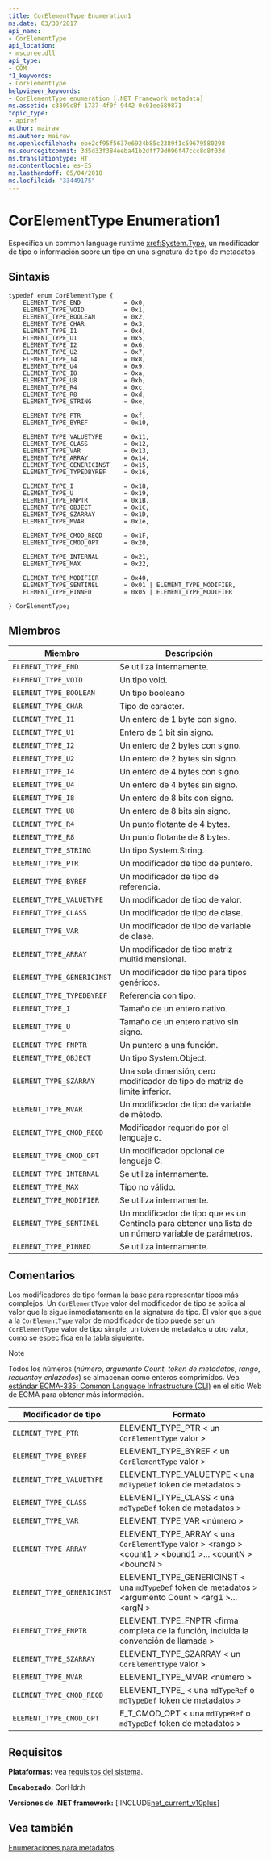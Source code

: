 ```yaml
---
title: CorElementType Enumeration1
ms.date: 03/30/2017
api_name:
- CorElementType
api_location:
- mscoree.dll
api_type:
- COM
f1_keywords:
- CorElementType
helpviewer_keywords:
- CorElementType enumeration [.NET Framework metadata]
ms.assetid: c3809c8f-1737-4f0f-9442-0c01ee689871
topic_type:
- apiref
author: mairaw
ms.author: mairaw
ms.openlocfilehash: ebe2cf95f5637e6924b85c2389f1c59679580298
ms.sourcegitcommit: 3d5d33f384eeba41b2dff79d096f47ccc8d8f03d
ms.translationtype: HT
ms.contentlocale: es-ES
ms.lasthandoff: 05/04/2018
ms.locfileid: "33449175"
---
```

# <a name="corelementtype-enumeration1"></a>CorElementType Enumeration1
Especifica un common language runtime <xref:System.Type>, un modificador de tipo o información sobre un tipo en una signatura de tipo de metadatos.  
  
## <a name="syntax"></a>Sintaxis  
  
```  
typedef enum CorElementType {  
    ELEMENT_TYPE_END            = 0x0,  
    ELEMENT_TYPE_VOID           = 0x1,  
    ELEMENT_TYPE_BOOLEAN        = 0x2,  
    ELEMENT_TYPE_CHAR           = 0x3,  
    ELEMENT_TYPE_I1             = 0x4,  
    ELEMENT_TYPE_U1             = 0x5,  
    ELEMENT_TYPE_I2             = 0x6,  
    ELEMENT_TYPE_U2             = 0x7,  
    ELEMENT_TYPE_I4             = 0x8,  
    ELEMENT_TYPE_U4             = 0x9,  
    ELEMENT_TYPE_I8             = 0xa,  
    ELEMENT_TYPE_U8             = 0xb,  
    ELEMENT_TYPE_R4             = 0xc,  
    ELEMENT_TYPE_R8             = 0xd,  
    ELEMENT_TYPE_STRING         = 0xe,  
  
    ELEMENT_TYPE_PTR            = 0xf,  
    ELEMENT_TYPE_BYREF          = 0x10,  
  
    ELEMENT_TYPE_VALUETYPE      = 0x11,  
    ELEMENT_TYPE_CLASS          = 0x12,  
    ELEMENT_TYPE_VAR            = 0x13,  
    ELEMENT_TYPE_ARRAY          = 0x14,  
    ELEMENT_TYPE_GENERICINST    = 0x15,  
    ELEMENT_TYPE_TYPEDBYREF     = 0x16,  
  
    ELEMENT_TYPE_I              = 0x18,  
    ELEMENT_TYPE_U              = 0x19,  
    ELEMENT_TYPE_FNPTR          = 0x1B,  
    ELEMENT_TYPE_OBJECT         = 0x1C,  
    ELEMENT_TYPE_SZARRAY        = 0x1D,  
    ELEMENT_TYPE_MVAR           = 0x1e,  
  
    ELEMENT_TYPE_CMOD_REQD      = 0x1F,  
    ELEMENT_TYPE_CMOD_OPT       = 0x20,  
  
    ELEMENT_TYPE_INTERNAL       = 0x21,  
    ELEMENT_TYPE_MAX            = 0x22,  
  
    ELEMENT_TYPE_MODIFIER       = 0x40,  
    ELEMENT_TYPE_SENTINEL       = 0x01 | ELEMENT_TYPE_MODIFIER,  
    ELEMENT_TYPE_PINNED         = 0x05 | ELEMENT_TYPE_MODIFIER  
  
} CorElementType;  
```  
  
## <a name="members"></a>Miembros  
  
|Miembro|Descripción|  
|------------|-----------------|  
|`ELEMENT_TYPE_END`|Se utiliza internamente.|  
|`ELEMENT_TYPE_VOID`|Un tipo void.|  
|`ELEMENT_TYPE_BOOLEAN`|Un tipo booleano|  
|`ELEMENT_TYPE_CHAR`|Tipo de carácter.|  
|`ELEMENT_TYPE_I1`|Un entero de 1 byte con signo.|  
|`ELEMENT_TYPE_U1`|Entero de 1 bit sin signo.|  
|`ELEMENT_TYPE_I2`|Un entero de 2 bytes con signo.|  
|`ELEMENT_TYPE_U2`|Un entero de 2 bytes sin signo.|  
|`ELEMENT_TYPE_I4`|Un entero de 4 bytes con signo.|  
|`ELEMENT_TYPE_U4`|Un entero de 4 bytes sin signo.|  
|`ELEMENT_TYPE_I8`|Un entero de 8 bits con signo.|  
|`ELEMENT_TYPE_U8`|Un entero de 8 bits sin signo.|  
|`ELEMENT_TYPE_R4`|Un punto flotante de 4 bytes.|  
|`ELEMENT_TYPE_R8`|Un punto flotante de 8 bytes.|  
|`ELEMENT_TYPE_STRING`|Un tipo System.String.|  
|`ELEMENT_TYPE_PTR`|Un modificador de tipo de puntero.|  
|`ELEMENT_TYPE_BYREF`|Un modificador de tipo de referencia.|  
|`ELEMENT_TYPE_VALUETYPE`|Un modificador de tipo de valor.|  
|`ELEMENT_TYPE_CLASS`|Un modificador de tipo de clase.|  
|`ELEMENT_TYPE_VAR`|Un modificador de tipo de variable de clase.|  
|`ELEMENT_TYPE_ARRAY`|Un modificador de tipo matriz multidimensional.|  
|`ELEMENT_TYPE_GENERICINST`|Un modificador de tipo para tipos genéricos.|  
|`ELEMENT_TYPE_TYPEDBYREF`|Referencia con tipo.|  
|`ELEMENT_TYPE_I`|Tamaño de un entero nativo.|  
|`ELEMENT_TYPE_U`|Tamaño de un entero nativo sin signo.|  
|`ELEMENT_TYPE_FNPTR`|Un puntero a una función.|  
|`ELEMENT_TYPE_OBJECT`|Un tipo System.Object.|  
|`ELEMENT_TYPE_SZARRAY`|Una sola dimensión, cero modificador de tipo de matriz de límite inferior.|  
|`ELEMENT_TYPE_MVAR`|Un modificador de tipo de variable de método.|  
|`ELEMENT_TYPE_CMOD_REQD`|Modificador requerido por el lenguaje c.|  
|`ELEMENT_TYPE_CMOD_OPT`|Un modificador opcional de lenguaje C.|  
|`ELEMENT_TYPE_INTERNAL`|Se utiliza internamente.|  
|`ELEMENT_TYPE_MAX`|Tipo no válido.|  
|`ELEMENT_TYPE_MODIFIER`|Se utiliza internamente.|  
|`ELEMENT_TYPE_SENTINEL`|Un modificador de tipo que es un Centinela para obtener una lista de un número variable de parámetros.|  
|`ELEMENT_TYPE_PINNED`|Se utiliza internamente.|  
  
## <a name="remarks"></a>Comentarios  
 Los modificadores de tipo forman la base para representar tipos más complejos. Un `CorElementType` valor del modificador de tipo se aplica al valor que le sigue inmediatamente en la signatura de tipo. El valor que sigue a la `CorElementType` valor de modificador de tipo puede ser un `CorElementType` valor de tipo simple, un token de metadatos u otro valor, como se especifica en la tabla siguiente.  
  
> [!NOTE]
>  Todos los números (*número*, *argumento Count*, *token de metadatos*, *rango*, *recuento*y *enlazados*) se almacenan como enteros comprimidos. Vea [estándar ECMA-335: Common Language Infrastructure (CLI)](http://go.microsoft.com/fwlink/?LinkID=116487) en el sitio Web de ECMA para obtener más información.  
  
|Modificador de tipo|Formato|  
|-------------------|------------|  
|`ELEMENT_TYPE_PTR`|ELEMENT_TYPE_PTR < un `CorElementType` valor >|  
|`ELEMENT_TYPE_BYREF`|ELEMENT_TYPE_BYREF < un `CorElementType` valor >|  
|`ELEMENT_TYPE_VALUETYPE`|ELEMENT_TYPE_VALUETYPE < una `mdTypeDef` token de metadatos >|  
|`ELEMENT_TYPE_CLASS`|ELEMENT_TYPE_CLASS < una `mdTypeDef` token de metadatos >|  
|`ELEMENT_TYPE_VAR`|ELEMENT_TYPE_VAR \<número >|  
|`ELEMENT_TYPE_ARRAY`|ELEMENT_TYPE_ARRAY < una `CorElementType` valor > \<rango > \<count1 > \<bound1 >... \<countN > \<boundN >|  
|`ELEMENT_TYPE_GENERICINST`|ELEMENT_TYPE_GENERICINST < una `mdTypeDef` token de metadatos > \<argumento Count > \<arg1 >... \<argN >|  
|`ELEMENT_TYPE_FNPTR`|ELEMENT_TYPE_FNPTR \<firma completa de la función, incluida la convención de llamada >|  
|`ELEMENT_TYPE_SZARRAY`|ELEMENT_TYPE_SZARRAY < un `CorElementType` valor >|  
|`ELEMENT_TYPE_MVAR`|ELEMENT_TYPE_MVAR \<número >|  
|`ELEMENT_TYPE_CMOD_REQD`|ELEMENT_TYPE_ < una `mdTypeRef` o `mdTypeDef` token de metadatos >|  
|`ELEMENT_TYPE_CMOD_OPT`|E_T_CMOD_OPT < una `mdTypeRef` o `mdTypeDef` token de metadatos >|  
  
## <a name="requirements"></a>Requisitos  
 **Plataformas:** vea [requisitos del sistema](../../../../docs/framework/get-started/system-requirements.md).  
  
 **Encabezado:** CorHdr.h  
  
 **Versiones de .NET framework:** [!INCLUDE[net_current_v10plus](../../../../includes/net-current-v10plus-md.md)]  
  
## <a name="see-also"></a>Vea también  
 [Enumeraciones para metadatos](../../../../docs/framework/unmanaged-api/metadata/metadata-enumerations.md)
